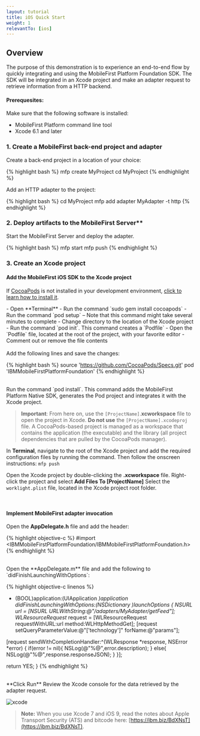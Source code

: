 ```yaml
---
layout: tutorial
title: iOS Quick Start
weight: 1
relevantTo: [ios]
---
```


## Overview
The purpose of this demonstration is to experience an end-to-end flow by quickly integrating and using the MobileFirst Platform Foundation SDK.
The SDK will be integrated in an Xcode project and make an adapter request to retrieve information from a HTTP backend.

#### Prerequesites:
Make sure that the following software is installed:

* MobileFirst Platform command line tool
* Xcode 6.1 and later

### 1. Create a MobileFirst back-end project and adapter
Create a back-end project in a location of your choice:

{% highlight bash %}
mfp create MyProject
cd MyProject
{% endhighlight %}

Add an HTTP adapter to the project:

{% highlight bash %}
cd MyProject
mfp add adapter MyAdapter -t http
{% endhighlight %}

### 2. Deploy artifacts to the MobileFirst Server**
Start the MobileFirst Server and deploy the adapter.

{% highlight bash %}
mfp start
mfp push
{% endhighlight %}

### 3. Create an Xcode project

#### Add the MobileFirst iOS SDK to the Xcode project

If [CocoaPods](http://guides.cocoapods.org/) is not installed in your development environment, <a href="#cocoapods-instructions" data-toggle="collapse" href="#cocoapods-install" aria-expanded="false" aria-controls="cocoapods-install">click to learn how to install it</a>.

<div id="cocoapods-install" class="collapse" markdown="1">
- Open **Terminal**
- Run the command `sudo gem install cocoapods`
- Run the command `pod setup` – Note that this command might take several minutes to complete
- Change directory to the location of the Xcode project
- Run the command `pod init`. This command creates a `Podfile`
- Open the `Podfile` file, located at the root of the project, with your favorite editor
- Comment out or remove the file contents
</div>

<br>
Add the following lines and save the changes:

{% highlight bash %}
source 'https://github.com/CocoaPods/Specs.git'
pod 'IBMMobileFirstPlatformFoundation'
{% endhighlight %}

<br>
Run the command `pod install`. This command adds the MobileFirst Platform Native SDK, generates the Pod project and integrates it with the Xcode project.

> **Important**: From here on, use the ``[ProjectName]``.**xcworkspace** file to open the project in Xcode. **Do not use** the ``[ProjectName].xcodeproj`` file. A CocoaPods-based project is managed as a workspace that contains the application (the executable) and the library (all project dependencies that are pulled by the CocoaPods manager).

In **Terminal**, navigate to the root of the Xcode project and add the required configuration files by running the command. Then follow the onscreen instructions:
`mfp push`

Open the Xcode project by double-clicking the **.xcworkspace** file.
Right-click the project and select **Add Files To [ProjectName]**
Select the `worklight.plist` file, located in the Xcode project root folder.

<br>

#### Implement MobileFirst adapter invocation
Open the **AppDelegate.h** file and add the header:

{% highlight objective-c %}
#import <IBMMobileFirstPlatformFoundation/IBMMobileFirstPlatformFoundation.h>
{% endhighlight %}

<br>
Open the **AppDelegate.m** file and add the following to `didFinishLaunchingWithOptions`:

{% highlight objective-c linenos %}
 - (BOOL)application:(UIApplication *)application didFinishLaunchingWithOptions:(NSDictionary *)launchOptions {
  NSURL* url = [NSURL URLWithString:@"/adapters/MyAdapter/getFeed"];
  WLResourceRequest* request = [WLResourceRequest requestWithURL:url method:WLHttpMethodGet];
  [request setQueryParameterValue:@"['technology']" forName:@"params"];

  [request sendWithCompletionHandler:^(WLResponse *response, NSError *error) {
      if(error != nil){
           NSLog(@"%@",error.description);
      }
      else{
          NSLog(@"%@",response.responseJSON);
      }
  }];

  return YES;
}
{% endhighlight %}

<br>
**Click Run**
Review the Xcode console for the data retrieved by the adapter request.

![xcode](ios-quick-start-result.png)

> **Note:** When you use Xcode 7 and iOS 9, read the notes about Apple Transport Security (ATS) and bitcode here: [https://ibm.biz/BdXNsT](https://ibm.biz/BdXNsT).
